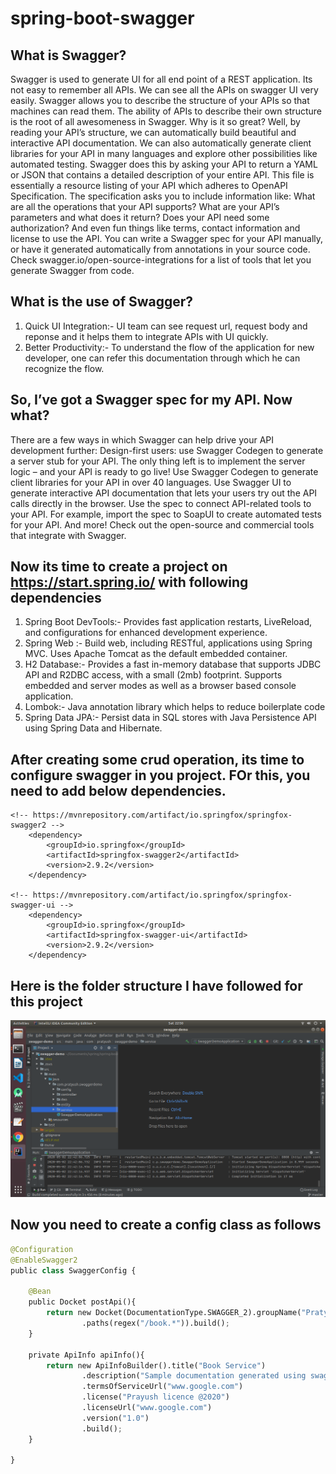 # spring-boot-swagger


## What is Swagger?
Swagger is used to generate UI for all end point of a REST application. Its not easy to remember all APIs. We can see all the APIs on swagger UI very easily.  Swagger allows you to describe the structure of your APIs so that machines can read them. The ability of APIs to describe their own structure is the root of all awesomeness in Swagger. Why is it so great? Well, by reading your API’s structure, we can automatically build beautiful and interactive API documentation. We can also automatically generate client libraries for your API in many languages and explore other possibilities like automated testing. Swagger does this by asking your API to return a YAML or JSON that contains a detailed description of your entire API. This file is essentially a resource listing of your API which adheres to OpenAPI Specification. The specification asks you to include information like:
What are all the operations that your API supports?
What are your API’s parameters and what does it return?
Does your API need some authorization?
And even fun things like terms, contact information and license to use the API.
You can write a Swagger spec for your API manually, or have it generated automatically from annotations in your source code. Check swagger.io/open-source-integrations for a list of tools that let you generate Swagger from code.


## What is the use of Swagger?
1. Quick UI Integration:- UI team can see request url, request body and reponse and it helps them to integrate APIs with UI quickly.
2. Better Productivity:- To understand the flow of the application for new developer, one can refer this documentation through which he can recognize the flow.


## So, I’ve got a Swagger spec for my API. Now what?
There are a few ways in which Swagger can help drive your API development further:
Design-first users: use Swagger Codegen to generate a server stub for your API. The only thing left is to implement the server logic – and your API is ready to go live!
Use Swagger Codegen to generate client libraries for your API in over 40 languages.
Use Swagger UI to generate interactive API documentation that lets your users try out the API calls directly in the browser.
Use the spec to connect API-related tools to your API. For example, import the spec to SoapUI to create automated tests for your API.
And more! Check out the open-source and commercial tools that integrate with Swagger.



## Now its time to create a project on https://start.spring.io/ with following dependencies
1. Spring Boot DevTools:- Provides fast application restarts, LiveReload, and configurations for enhanced development experience.
2. Spring Web :- Build web, including RESTful, applications using Spring MVC. Uses Apache Tomcat as the default embedded container.
3. H2 Database:- Provides a fast in-memory database that supports JDBC API and R2DBC access, with a small (2mb) footprint. Supports embedded and server modes as well as a browser based console application.
4. Lombok:- Java annotation library which helps to reduce boilerplate code
5. Spring Data JPA:- Persist data in SQL stores with Java Persistence API using Spring Data and Hibernate.


## After creating some crud operation, its time to configure swagger in you project. FOr this, you need to add below dependencies.

	<!-- https://mvnrepository.com/artifact/io.springfox/springfox-swagger2 -->
		<dependency>
			<groupId>io.springfox</groupId>
			<artifactId>springfox-swagger2</artifactId>
			<version>2.9.2</version>
		</dependency>

	<!-- https://mvnrepository.com/artifact/io.springfox/springfox-swagger-ui -->
		<dependency>
			<groupId>io.springfox</groupId>
			<artifactId>springfox-swagger-ui</artifactId>
			<version>2.9.2</version>
		</dependency>

## Here is the folder structure I have followed for this project
<p align="center">
  <img src="images/folder-structure.png" width="700" height=="700" title="You too can create you packages like this">
</p>

## Now you need to create a config class as follows

```python
@Configuration
@EnableSwagger2
public class SwaggerConfig {

    @Bean
    public Docket postApi(){
        return new Docket(DocumentationType.SWAGGER_2).groupName("Pratyush Code").apiInfo(apiInfo()).select()
                .paths(regex("/book.*")).build();
    }

    private ApiInfo apiInfo(){
        return new ApiInfoBuilder().title("Book Service")
                .description("Sample documentation generated using swagger2 for our Book Rest APIs")
                .termsOfServiceUrl("www.google.com")
                .license("Prayush licence @2020")
                .licenseUrl("www.google.com")
                .version("1.0")
                .build();
    }

}





